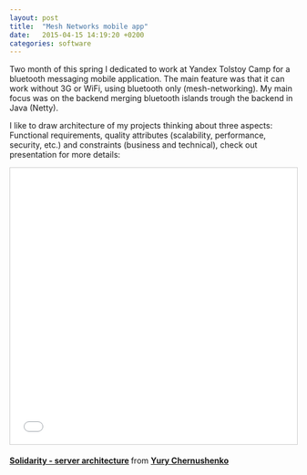 ```yaml
---
layout: post
title:  "Mesh Networks mobile app"
date:   2015-04-15 14:19:20 +0200
categories: software
---
```


<!-- Yandex.Metrika counter -->
<script type="text/javascript">
    (function (d, w, c) {
        (w[c] = w[c] || []).push(function() {
            try {
                w.yaCounter39542345 = new Ya.Metrika({
                    id:39542345,
                    clickmap:true,
                    trackLinks:true,
                    accurateTrackBounce:true
                });
            } catch(e) { }
        });

        var n = d.getElementsByTagName("script")[0],
            s = d.createElement("script"),
            f = function () { n.parentNode.insertBefore(s, n); };
        s.type = "text/javascript";
        s.async = true;
        s.src = "https://mc.yandex.ru/metrika/watch.js";

        if (w.opera == "[object Opera]") {
            d.addEventListener("DOMContentLoaded", f, false);
        } else { f(); }
    })(document, window, "yandex_metrika_callbacks");
</script>
<noscript><div><img src="https://mc.yandex.ru/watch/39542345" style="position:absolute; left:-9999px;" alt="" /></div></noscript>
<!-- /Yandex.Metrika counter -->

Two month of this spring I dedicated to work at Yandex Tolstoy Camp for a bluetooth messaging mobile application. The main feature was that it can work without 3G or WiFi, using bluetooth only (mesh-networking). My main focus was on the backend merging bluetooth islands trough the backend in Java (Netty).

I like to draw architecture of my projects thinking about three aspects: Functional requirements, quality attributes (scalability, performance, security, etc.) and constraints (business and technical), check out presentation for more details:

<p align="center">
<iframe src="//www.slideshare.net/slideshow/embed_code/key/HURrrFEjMEkzW7" width="595" height="485" frameborder="0" marginwidth="0" marginheight="0" scrolling="no" style="border:1px solid #CCC; border-width:1px; margin-bottom:5px; max-width: 100%;" allowfullscreen> </iframe> <div style="margin-bottom:5px"> <strong> <a href="//www.slideshare.net/chernushenko/solidarity-server-architecture" title="Solidarity - server architecture" target="_blank">Solidarity - server architecture</a> </strong> from <strong><a href="//www.slideshare.net/chernushenko" target="_blank">Yury Chernushenko</a></strong> </div>
</p>
